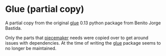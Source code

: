 # Glue (partial copy)

A partial copy from the original [glue] 0.13 python package from Benito Jorge Bastida.

Only the parts that [piecemaker] needs were copied over to get around issues with dependencies. At the time of writing the [glue] package seems to no longer be maintained.

[glue]: https://github.com/jorgebastida/glue
[piecemaker]: https://github.com/jkenlooper/piecemaker

